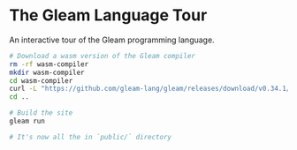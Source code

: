 # The Gleam Language Tour

An interactive tour of the Gleam programming language.

```sh
# Download a wasm version of the Gleam compiler
rm -rf wasm-compiler
mkdir wasm-compiler
cd wasm-compiler
curl -L "https://github.com/gleam-lang/gleam/releases/download/v0.34.1/gleam-v0.34.1-browser.tar.gz" | tar xz
cd ..

# Build the site
gleam run

# It's now all the in `public/` directory
```
